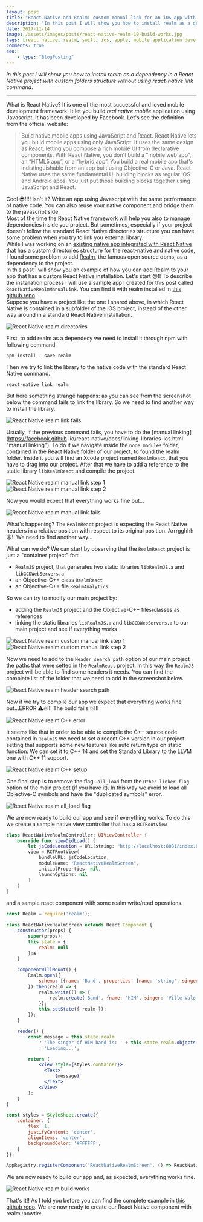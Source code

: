 ```yaml
---
layout: post
title: "React Native and Realm: custom manual link for an iOS app with custom directory structure"
description: "In this post I will show you how to install realm as a dependency in a React Native project with custom folders structure without using react-native link command."
date: 2017-11-14
image: /assets/images/posts/react-native-realm-10-build-works.jpg
tags: [react native, realm, swift, ios, apple, mobile application development, javascript]
comments: true
seo:
    - type: "BlogPosting"
---
```


*In this post I will show you how to install realm as a dependency in a React Native project with custom folders structure 
without using react-native link command*.

---

What is React Native? It is one of the most successful and loved mobile development framework. It let you build *real native 
mobile* application using Javascript. It has been developed by Facebook. Let's see the definition from the official 
website: 

>Build native mobile apps using JavaScript and React. React Native lets you build mobile apps using only JavaScript. 
 It uses the same design as React, letting you compose a rich mobile UI from declarative components. With React Native, 
 you don't build a “mobile web app”, an “HTML5 app”, or a “hybrid app”. You build a real mobile app that's indistinguishable 
 from an app built using Objective-C or Java. React Native uses the same fundamental UI building blocks as regular 
 iOS and Android apps. You just put those building blocks together using JavaScript and React.

Cool :sunglasses:!!!! Isn't it? Write an app using Javascript with the same performance of native code. You can also 
reuse your native component and bridge them to the javascript side.  
Most of the time the React Native framework will help you also to manage dependencies inside you project. But sometimes, especially 
if your project doesn't follow the standard React Native directories structure you can have some problem when you try 
to link you external library.  
While I was working on an [existing native app integrated with React Native](https://facebook.github.io/react-native/docs/integration-with-existing-apps.html 'existing native app integrated with React Native') that 
has a custom directories structure for the react-native and native code, I found some problem to add [Realm](https://realm.io 'https://realm.io'), the famous open source dbms, as a dependency to the project.  
In this post I will show you an example of how you can add Realm to your app that has a custom React Native 
installation. Let's start :cold_sweat:!!
To describe the installation process I will use a sample app I created for this post called `ReactNativeRealmManualLink`. You can find 
it with realm installed in [this github repo](https://github.com/chicio/React-Native-Realm-Manual-Link 'React Native realm manual link').   
Suppose you have a project like the one I shared above, in which React Native is contained in a subfolder of the iOS 
project, instead of the other way around in a standard React Native installation. 

![React Native realm directories](/assets/images/posts/react-native-realm-1-directories.jpg "React Native realm directories")

First, to add realm as a dependecy we need to install it through npm with following command.

```shell
npm install --save realm
``` 

Then we try to link the library to the native code with the standard React Native command.

```shell
react-native link realm
```

But here something strange happens: as you can see from the screenshot below the command fails to link the library. 
So we need to find another way to install the library.

![React Native realm link fails](/assets/images/posts/react-native-realm-2-link-fails.jpg "React Native realm directories")

Usually, if the previous command fails, you have to do the [manual linking](https://facebook.github
.io/react-native/docs/linking-libraries-ios.html "manual linking"). 
To do it we navigate inside the `node_modules` folder, contained in the React Native folder of our project, to found the realm folder. 
Inside it you will find an Xcode project named `RealmReact`, that you have to drag into our project. After that we 
have to add a reference to 
the static library `libRealmReact` and compile the project.

![React Native realm manual link step 1](/assets/images/posts/react-native-realm-3-manual-link-step-1.jpg "React Native realm manual link")
![React Native realm manual link step 2](/assets/images/posts/react-native-realm-3-manual-link-step-2.jpg "React Native realm manual link")

Now you would expect that everything works fine but...

![React Native realm manual link fails](/assets/images/posts/react-native-realm-4-manual-link-fails.jpg "React Native realm manual link fails")

What's happening? The `RealmReact` project is expecting the React Native headers in a relative position with respect 
to its original position. Arrrgghhh :rage:!! We need to find another way...  

What can we do? We can start by observing that the `RealmReact` project is just a "container project" for:
 * `RealmJS` project, that  generates two static libraries `libRealmJS.a` and `libGCDWebServers.a`
 * an Objective-C++ class `RealmReact`
 * an Objective-C++ file `RealmAnalytics`  
 
So we can try to modify our main project by:
 * adding the `RealmJS` project and the Objective-C++ files/classes as references
 * linking the static libraries `libRealmJS.a` and `libGCDWebServers.a` to our main project and see if everything works

![React Native realm custom manual link step 1](/assets/images/posts/react-native-realm-5-custom-manual-link-step-1.jpg "React Native realm custom manual link step 1")
![React Native realm custom manual link step 2](/assets/images/posts/react-native-realm-5-custom-manual-link-step-2.jpg "React Native realm custom manual link step 1")

Now we need to add to the `Header search path` option of our main project the paths that were setted in the `RealmReact` project. In this way 
the `RealmJS` project will be able to find some headers it needs. You can find the complete list of the folder that 
we need to add in the screenshot below.

![React Native realm header search path](/assets/images/posts/react-native-realm-6-header-search-path.jpg "React Native realm header search path")

Now if we try to compile our app we expect that everything works fine but...ERROR :warning::fire:!!! The build fails :boom:!!! 

![React Native realm C++ error](/assets/images/posts/react-native-realm-7-Cplusplus-error.jpg "React Native realm C++ error")

It seems like that in order to be able to compile the C++ source code contained in `RealmJS` we need to set a recent C++ version 
in our project setting that supports some new features like auto return type on static function. We can set it to C++ 14 
and set the Standard Library to the LLVM one with C++ 11 support.

![React Native realm C++ setup](/assets/images/posts/react-native-realm-8-Cplusplus-setup.jpg "React Native realm C++ setup")

One final step is to remove the flag `-all_load` from the `Other linker flag` option of the main project (if you have it). 
In this way we avoid to load all Objective-C symbols and have the "duplicated symbols" error.

![React Native realm all_load flag](/assets/images/posts/react-native-realm-9-all_load.jpg "React Native realm all_load flag")   
 
We are now ready to build our app and see if everything works. To do this we create a sample native view controller 
that has a `RCTRootView` 

```swift
class ReactNativeRealmController: UIViewController {
    override func viewDidLoad() {
        let jsCodeLocation = URL(string: "http://localhost:8081/index.bundle?platform=ios")
        view = RCTRootView(
            bundleURL: jsCodeLocation,
            moduleName: "ReactNativeRealmScreen",
            initialProperties: nil,
            launchOptions: nil
        )
    }
}
```

and a sample react component with some realm write/read operations.

```jsx
const Realm = require('realm');

class ReactNativeRealmScreen extends React.Component {
    constructor(props) {
        super(props);
        this.state = {
            realm: null
        };±
    }

    componentWillMount() {
        Realm.open({
            schema: [{name: 'Band', properties: {name: 'string', singer: 'string'}}]
        }).then(realm => {
            realm.write(() => {
                realm.create('Band', {name: 'HIM', singer: 'Ville Valo'});
            });
            this.setState({ realm });
        });
    }

    render() {
        const message = this.state.realm
            ? 'The singer of HIM band is: ' + this.state.realm.objects('Band').filtered('name = "HIM"')[0].singer
            : 'Loading...';

        return (
            <View style={styles.container}>
              <Text>
                  {message}
              </Text>
            </View>
        );
    }
}

const styles = StyleSheet.create({
    container: {
        flex: 1,
        justifyContent: 'center',
        alignItems: 'center',
        backgroundColor: '#FFFFFF',
    }
});

AppRegistry.registerComponent('ReactNativeRealmScreen', () => ReactNativeRealmScreen, false);
```

We are now ready to build our app and, as expected, everything works fine.

![React Native realm build works](/assets/images/posts/react-native-realm-10-build-works.jpg "React Native realm build works")   

That's it!! As I told you before you can find the complete example in [this github repo](https://github.com/chicio/React-Native-Realm-Manual-Link 'React Native realm manual link'). 
We are now ready to create our React Native component with realm :bowtie:.  

  
